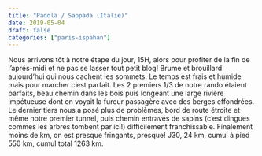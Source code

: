 ```yaml
---
title: "Padola / Sappada (Italie)"
date: 2019-05-04
draft: false
categories: ["paris-ispahan"]
---
```


Nous arrivons tôt à notre étape du jour, 15H, alors pour profiter de la fin de l’aprés-midi et ne pas se lasser tout petit blog!
Brume et brouillard aujourd’hui qui nous cachent les sommets. Le temps est frais et humide mais pour marcher c’est parfait. Les 2 premiers 1/3 de notre rando étaient parfaits, beau chemin dans les bois puis longeant une large rivière impétueuse dont on voyait la fureur passagère avec des berges effondrées. Le dernier tiers nous a posé plus de problèmes, bord de route étroite et même notre premier tunnel, puis chemin entravés de sapins (c’est dingues commes les arbres tombent par ici!) difficilement franchissable.
Finalement moins de km, on est presque fringants, presque!
J30, 24 km, cumul à pied 550 km, cumul total 1263 km.
